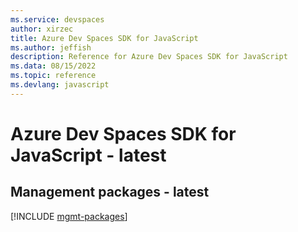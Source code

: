 ```yaml
---
ms.service: devspaces
author: xirzec
title: Azure Dev Spaces SDK for JavaScript
ms.author: jeffish
description: Reference for Azure Dev Spaces SDK for JavaScript
ms.data: 08/15/2022
ms.topic: reference
ms.devlang: javascript
---
```

# Azure Dev Spaces SDK for JavaScript - latest

## Management packages - latest
[!INCLUDE [mgmt-packages](dev-spaces-mgmt-index.md)]